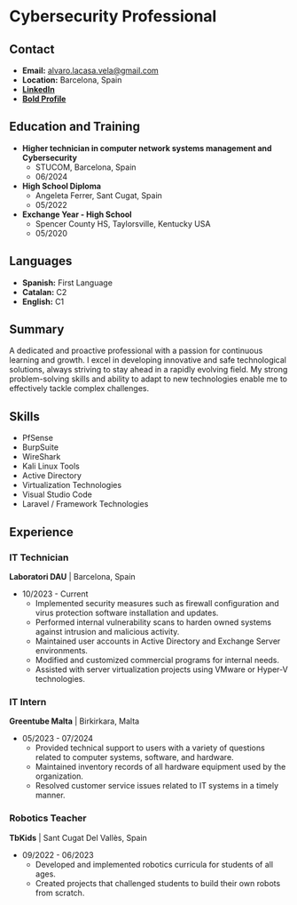 # Cybersecurity Professional

## Contact
- **Email:** alvaro.lacasa.vela@gmail.com
- **Location:** Barcelona, Spain
- **[LinkedIn](https://www.linkedin.com/in/alvaro-lacasa-vela-363557210)**
- **[Bold Profile](https://bold.pro/my/alvaro-lacasavela)**

## Education and Training
- **Higher technician in computer network systems management and Cybersecurity**
  - STUCOM, Barcelona, Spain
  - 06/2024
- **High School Diploma**
  - Angeleta Ferrer, Sant Cugat, Spain
  - 05/2022
- **Exchange Year - High School**
  - Spencer County HS, Taylorsville, Kentucky USA
  - 05/2020

## Languages
- **Spanish:** First Language
- **Catalan:** C2
- **English:** C1

## Summary
A dedicated and proactive professional with a passion for continuous learning and growth. I excel in developing innovative and safe technological solutions, always striving to stay ahead in a rapidly evolving field. My strong problem-solving skills and ability to adapt to new technologies enable me to effectively tackle complex challenges.

## Skills
- PfSense
- BurpSuite
- WireShark
- Kali Linux Tools
- Active Directory
- Virtualization Technologies
- Visual Studio Code
- Laravel / Framework Technologies

## Experience
### IT Technician
**Laboratori DAU** | Barcelona, Spain
- 10/2023 - Current
  - Implemented security measures such as firewall configuration and virus protection software installation and updates.
  - Performed internal vulnerability scans to harden owned systems against intrusion and malicious activity.
  - Maintained user accounts in Active Directory and Exchange Server environments.
  - Modified and customized commercial programs for internal needs.
  - Assisted with server virtualization projects using VMware or Hyper-V technologies.

### IT Intern
**Greentube Malta** | Birkirkara, Malta
- 05/2023 - 07/2024
  - Provided technical support to users with a variety of questions related to computer systems, software, and hardware.
  - Maintained inventory records of all hardware equipment used by the organization.
  - Resolved customer service issues related to IT systems in a timely manner.

### Robotics Teacher
**TbKids** | Sant Cugat Del Vallès, Spain
- 09/2022 - 06/2023
  - Developed and implemented robotics curricula for students of all ages.
  - Created projects that challenged students to build their own robots from scratch.
